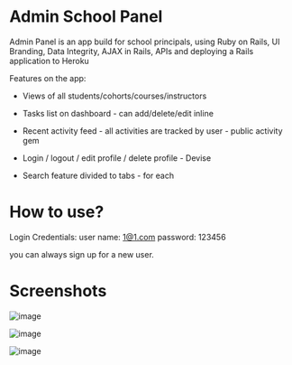 # Admin School Panel

Admin Panel is an app build for school principals, using Ruby on Rails, UI Branding, Data Integrity, AJAX in Rails, APIs and deploying a Rails application to Heroku

Features on the app:

* Views of all students/cohorts/courses/instructors

* Tasks list on dashboard - can add/delete/edit inline

* Recent activity feed - all activities are tracked by user - public activity gem

* Login / logout / edit profile / delete profile - Devise

* Search feature divided to tabs - for each 


# How to use?

Login Credentials:
user name: 1@1.com
password: 123456

you can always sign up for a new user.


# Screenshots

![image](https://user-images.githubusercontent.com/18123962/40380424-0a5e0fe2-5dc7-11e8-96be-a89d8a1c519f.png)

![image](https://user-images.githubusercontent.com/18123962/40380431-0d73b81c-5dc7-11e8-89ae-8b7e68fe4612.png)

![image](https://user-images.githubusercontent.com/18123962/40380434-0f11bd4a-5dc7-11e8-8688-1bfa2b544f2c.png)
